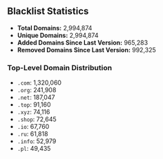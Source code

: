 ## Blacklist Statistics

- **Total Domains:** 2,994,874
- **Unique Domains:** 2,994,874
- **Added Domains Since Last Version:** 965,283
- **Removed Domains Since Last Version:** 992,325

### Top-Level Domain Distribution

-  `.com`: 1,320,060
-  `.org`: 241,908
-  `.net`: 187,047
-  `.top`: 91,160
-  `.xyz`: 74,116
-  `.shop`: 72,645
-  `.io`: 67,760
-  `.ru`: 61,818
-  `.info`: 52,979
-  `.pl`: 49,435
